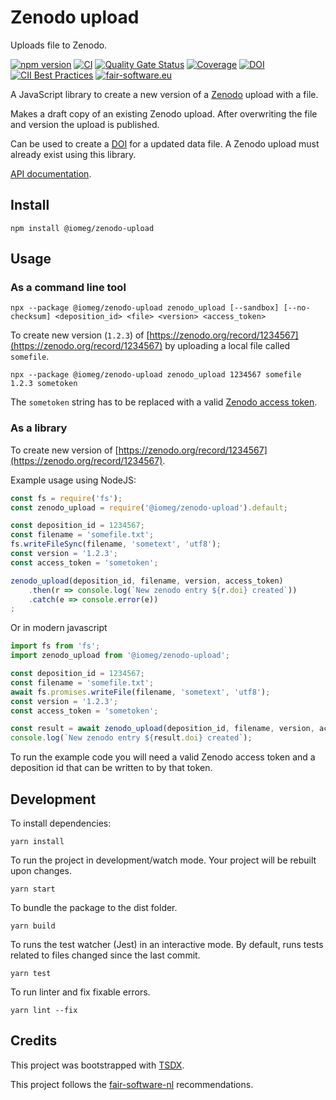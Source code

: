 # Zenodo upload

Uploads file to Zenodo.

[![npm version](https://badge.fury.io/js/%40iomeg%2Fzenodo-upload.svg)](https://badge.fury.io/js/%40iomeg%2Fzenodo-upload)
[![CI](https://github.com/iomega/zenodo-upload/workflows/CI/badge.svg)](https://github.com/iomega/zenodo-upload/actions?query=workflow%3ACI)
[![Quality Gate Status](https://sonarcloud.io/api/project_badges/measure?project=iomega_zenodo-upload&metric=alert_status)](https://sonarcloud.io/dashboard?id=iomega_zenodo-upload)
[![Coverage](https://sonarcloud.io/api/project_badges/measure?project=iomega_zenodo-upload&metric=coverage)](https://sonarcloud.io/dashboard?id=iomega_zenodo-upload)
[![DOI](https://zenodo.org/badge/DOI/10.5281/zenodo.3726851.svg)](https://doi.org/10.5281/zenodo.3726851)
[![CII Best Practices](https://bestpractices.coreinfrastructure.org/projects/3805/badge)](https://bestpractices.coreinfrastructure.org/projects/3805)
[![fair-software.eu](https://img.shields.io/badge/fair--software.eu-%E2%97%8F%20%20%E2%97%8F%20%20%E2%97%8B%20%20%E2%97%8F%20%20%E2%97%8F-yellow)](https://fair-software.eu)

A JavaScript library to create a new version of a [Zenodo](https://zenodo.org) upload with a file.

Makes a draft copy of an existing Zenodo upload.
After overwriting the file and version the upload is published.

Can be used to create a [DOI](https://doi.org) for a updated data file.
A Zenodo upload must already exist using this library.

[API documentation](https://iomega.github.io/zenodo-upload/modules/_index_.html#).

## Install

```shell
npm install @iomeg/zenodo-upload
```

## Usage

### As a command line tool

```shell
npx --package @iomeg/zenodo-upload zenodo_upload [--sandbox] [--no-checksum] <deposition_id> <file> <version> <access_token>
```

To create new version (`1.2.3`) of [https://zenodo.org/record/1234567](https://zenodo.org/record/1234567) by uploading a local file called `somefile`.

```shell
npx --package @iomeg/zenodo-upload zenodo_upload 1234567 somefile 1.2.3 sometoken
```

The `sometoken` string has to be replaced with a valid [Zenodo access token](https://sandbox.zenodo.org/account/settings/applications/tokens/new/).

### As a library

To create new version of [https://zenodo.org/record/1234567](https://zenodo.org/record/1234567).

Example usage using NodeJS:

```javascript
const fs = require('fs');
const zenodo_upload = require('@iomeg/zenodo-upload').default;

const deposition_id = 1234567;
const filename = 'somefile.txt';
fs.writeFileSync(filename, 'sometext', 'utf8');
const version = '1.2.3';
const access_token = 'sometoken';

zenodo_upload(deposition_id, filename, version, access_token)
    .then(r => console.log(`New zenodo entry ${r.doi} created`))
    .catch(e => console.error(e))
;
```

Or in modern javascript

```javascript
import fs from 'fs';
import zenodo_upload from '@iomeg/zenodo-upload';

const deposition_id = 1234567;
const filename = 'somefile.txt';
await fs.promises.writeFile(filename, 'sometext', 'utf8');
const version = '1.2.3';
const access_token = 'sometoken';

const result = await zenodo_upload(deposition_id, filename, version, access_token);
console.log(`New zenodo entry ${result.doi} created`);
```

To run the example code you will need a valid Zenodo access token and a deposition id that can be written to by that token.

## Development

To install dependencies:

```shell
yarn install
```

To run the project in development/watch mode. Your project will be rebuilt upon changes.

```shell
yarn start
```

To bundle the package to the dist folder.

```shell
yarn build
```

To runs the test watcher (Jest) in an interactive mode. By default, runs tests related to files changed since the last commit.

```shell
yarn test
```

To run linter and fix fixable errors.

```shell
yarn lint --fix
```

## Credits

This project was bootstrapped with [TSDX](https://github.com/jaredpalmer/tsdx).

This project follows the [fair-software-nl](https://fair-software.nl) recommendations.
